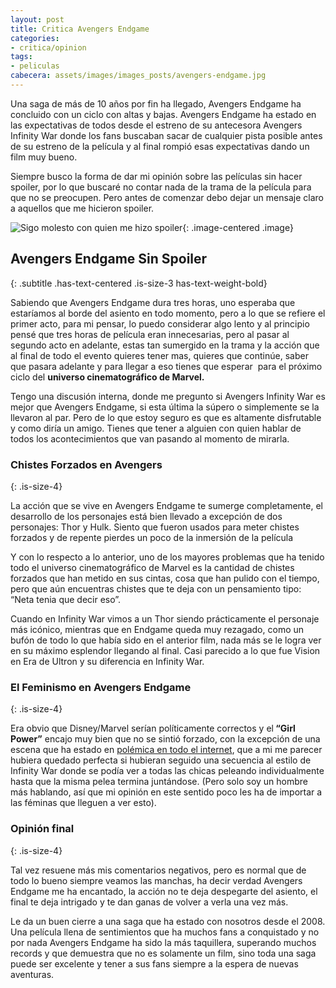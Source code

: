 ```yaml
---
layout: post
title: Critica Avengers Endgame
categories:
- critica/opinion
tags:
- peliculas
cabecera: assets/images/images_posts/avengers-endgame.jpg
---
```

Una saga de más de 10 años por fin ha llegado, Avengers Endgame ha concluido con un ciclo con altas y bajas. Avengers Endgame ha estado en las expectativas de todos desde el estreno de su antecesora Avengers Infinity War donde los fans buscaban sacar de cualquier pista posible antes de su estreno de la película y al final rompió esas expectativas dando un film muy bueno.

Siempre busco la forma de dar mi opinión sobre las películas sin hacer spoiler, por lo que buscaré no contar nada de la trama de la película para que no se preocupen. Pero antes de comenzar debo dejar un mensaje claro a aquellos que me hicieron spoiler.

![Sigo molesto con quien me hizo spoiler](https://lh5.googleusercontent.com/KJc1iA723aohXuqzcfiJTtZXdLuXuib5-OGCSEVdhWi7XVrkLkzkIrTKTGb58iGXfcjvZSKBjC2ypoePK3XoJWAOhYVb10qHLhCa4xmoynZGQWfiyhBQTNxhDNIoBwSc-l6stDK1){: .image-centered .image}

## Avengers Endgame Sin Spoiler
{: .subtitle .has-text-centered .is-size-3 has-text-weight-bold}

Sabiendo que Avengers Endgame dura tres horas, uno esperaba que estaríamos al borde del asiento en todo momento, pero a lo que se refiere el primer acto, para mi pensar, lo puedo considerar algo lento y al principio pensé que tres horas de película eran innecesarias, pero al pasar al segundo acto en adelante, estas tan sumergido en la trama y la acción que al final de todo el evento quieres tener mas, quieres que continúe, saber que pasara adelante y para llegar a eso tienes que esperar  para el próximo ciclo del <strong>universo cinematográfico de Marvel.</strong>

Tengo una discusión interna, donde me pregunto si Avengers Infinity War es mejor que Avengers Endgame, si esta última la súpero o simplemente se la llevaron al par. Pero de lo que estoy seguro es que es altamente disfrutable y como diría un amigo. Tienes que tener a alguien con quien hablar de todos los acontecimientos que van pasando al momento de mirarla.

### Chistes Forzados en Avengers
{: .is-size-4}

La acción que se vive en Avengers Endgame te sumerge completamente, el desarrollo de los personajes está bien llevado a excepción de dos personajes: Thor y Hulk. Siento que fueron usados para meter chistes forzados y de repente pierdes un poco de la inmersión de la película

Y con lo respecto a lo anterior, uno de los mayores problemas que ha tenido todo el universo cinematográfico de Marvel es la cantidad de chistes forzados que han metido en sus cintas, cosa que han pulido con el tiempo, pero que aún encuentras chistes que te deja con un pensamiento tipo: “Neta tenia que decir eso”.

Cuando en Infinity War vimos a un Thor siendo prácticamente el personaje más icónico, mientras que en Endgame queda muy rezagado, como un bufón de todo lo que había sido en el anterior film, nada más se le logra ver en su máximo esplendor llegando al final. Casi parecido a lo que fue Vision en Era de Ultron y su diferencia en Infinity War.

### El Feminismo en Avengers Endgame
{: .is-size-4}

Era obvio que Disney/Marvel serían políticamente correctos y el<strong> “Girl Power”</strong> encajo muy bien que no se sintió forzado, con la excepción de una escena que ha estado en <a rel="noreferrer noopener" aria-label="polémica en todo el internet (opens in a new tab)" href="https://www.milenio.com/espectaculos/avengers-endgame-guionistas-polemica-escena-feminista" target="_blank">polémica en todo el internet</a>, que a mi me parecer hubiera quedado perfecta si hubieran seguido una secuencia al estilo de Infinity War donde se podía ver a todas las chicas peleando individualmente hasta que la misma pelea termina juntándose. (Pero solo soy un hombre más hablando, así que mi opinión en este sentido poco les ha de importar a las féminas que lleguen a ver esto).

### Opinión final
{: .is-size-4}

Tal vez resuene más mis comentarios negativos, pero es normal que de todo lo bueno siempre veamos las manchas, ha decir verdad Avengers Endgame me ha encantado, la acción no te deja despegarte del asiento, el final te deja intrigado y te dan ganas de volver a verla una vez más.

Le da un buen cierre a una saga que ha estado con nosotros desde el 2008. Una película llena de sentimientos que ha muchos fans a conquistado y no por nada Avengers Endgame ha sido la más taquillera, superando muchos records y que demuestra que no es solamente un film, sino toda una saga puede ser excelente y tener a sus fans siempre a la espera de nuevas aventuras.